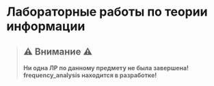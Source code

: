 # Лабораторные работы по теории информации

> ## ⚠ Внимание ⚠
> **Ни одна ЛР по данному предмету не была завершена!**  
> **frequency_analysis находится в разработке!**